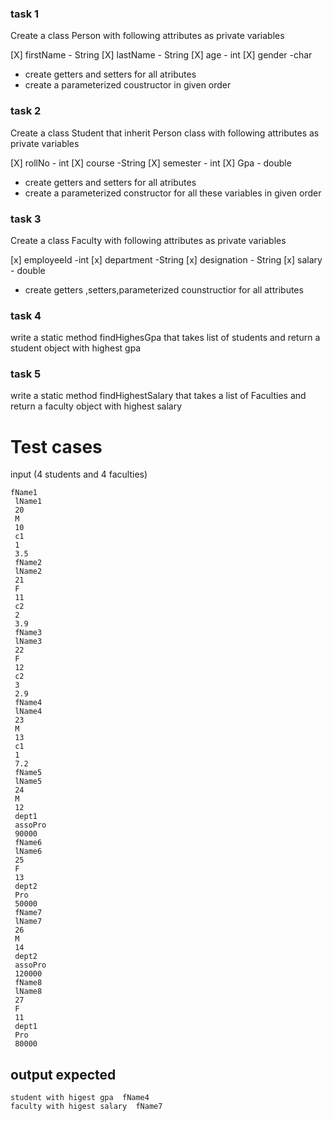 ### task 1

Create a class Person with following attributes as private variables

[X] firstName - String
[X] lastName - String
[X] age - int
[X] gender -char

- create getters and setters for all atributes
- create a parameterized  coustructor in given order

### task 2 

Create a class Student that inherit Person class with following attributes as private variables

[X] rollNo - int
[X] course -String
[X] semester - int
[X] Gpa - double

- create getters and setters for all atributes
- create a parameterized constructor for all these variables in given order


### task 3

Create a class Faculty with following attributes as private variables

[x] employeeId -int
[x] department -String
[x] designation - String
[x] salary  - double 

- create getters ,setters,parameterized counstructior for all attributes

### task 4

write a static method findHighesGpa that takes list of students and return a student object with highest gpa

### task 5

write a static method findHighestSalary that takes a list of Faculties and return a faculty object with highest salary


# Test cases

input  (4 students and 4 faculties)

```
fName1
 lName1
 20
 M
 10
 c1
 1
 3.5
 fName2
 lName2
 21
 F
 11
 c2
 2
 3.9
 fName3
 lName3
 22
 F
 12
 c2
 3
 2.9
 fName4
 lName4
 23
 M
 13
 c1
 1
 7.2
 fName5
 lName5
 24
 M
 12
 dept1
 assoPro
 90000
 fName6
 lName6
 25
 F
 13
 dept2
 Pro
 50000
 fName7
 lName7
 26
 M
 14
 dept2
 assoPro
 120000
 fName8
 lName8
 27
 F
 11
 dept1
 Pro
 80000

```

## output expected

```
student with higest gpa  fName4
faculty with higest salary  fName7

```



